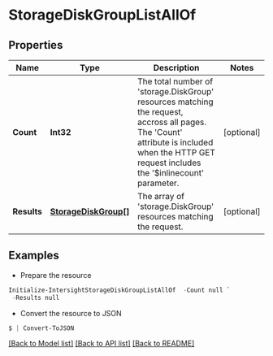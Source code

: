 # StorageDiskGroupListAllOf
## Properties

Name | Type | Description | Notes
------------ | ------------- | ------------- | -------------
**Count** | **Int32** | The total number of &#39;storage.DiskGroup&#39; resources matching the request, accross all pages. The &#39;Count&#39; attribute is included when the HTTP GET request includes the &#39;$inlinecount&#39; parameter. | [optional] 
**Results** | [**StorageDiskGroup[]**](StorageDiskGroup.md) | The array of &#39;storage.DiskGroup&#39; resources matching the request. | [optional] 

## Examples

- Prepare the resource
```powershell
Initialize-IntersightStorageDiskGroupListAllOf  -Count null `
 -Results null
```

- Convert the resource to JSON
```powershell
$ | Convert-ToJSON
```

[[Back to Model list]](../README.md#documentation-for-models) [[Back to API list]](../README.md#documentation-for-api-endpoints) [[Back to README]](../README.md)

